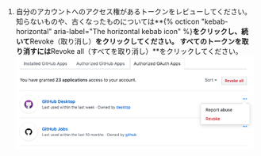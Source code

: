 1. 自分のアカウントへのアクセス権があるトークンをレビューしてください。 知らないものや、古くなったものについては**{% octicon "kebab-horizontal" aria-label="The horizontal kebab icon" %}**をクリックし、続いて**Revoke（取り消し）**をクリックしてください。 すべてのトークンを取り消すには**Revoke all（すべてを取り消し）**をクリックしてください。 ![認可された{{ site.data.variables.product.prodname_oauth_app }}のリスト](/assets/images/help/settings/revoke-oauth-app.png)
